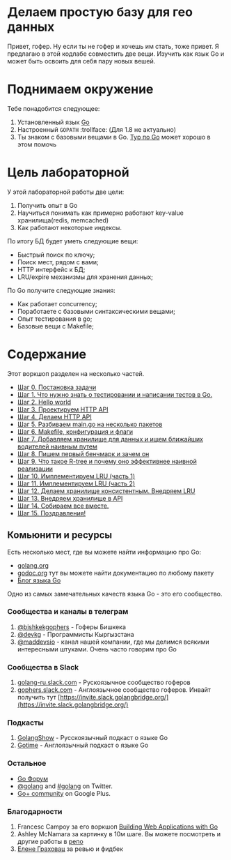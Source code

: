 # Делаем простую базу для гео данных

Привет, гофер. Ну если ты не гофер и хочешь им стать, тоже привет.  Я предлагаю в этой кодлабе совместить две вещи. Изучить как язык Go и может быть освоить для себя пару новых вешей. 

# Поднимаем окружение
Тебе понадобится следующее:

1. Установленный язык [Go](https://golang.org/)
2. Настроенный `GOPATH` :trollface: (Для 1.8 не актуально)
3. Ты знаком с базовыми вещами в Go. [Тур по Go](https://tour.golang.org/) может хорошо в этом помочь

# Цель лабораторной

У этой лабораторной работы две цели:

1. Получить опыт в Go
2. Научиться понимать как примерно работают key-value хранилища(redis, memcached) 
3. Как работают некоторые индексы.

По итогу БД будет уметь следующие вещи:

* Быстрый поиск по ключу;
* Поиск мест, рядом с вами;
* HTTP интерфейс к БД;
* LRU/expire механизмы для хранения данных;

По Go получите следующие знания:

* Как работает concurrency;
* Поработаете с базовыми синтаксическими вещами;
* Опыт тестирования в go;
* Базовые вещи с Makefile;

# Содержание

Этот воркшоп разделен на несколько частей.

* [Шаг 0. Постановка задачи](step00/README.md)
* [Шаг 1. Что нужно знать о тестировании и написании тестов в Go.](step01/README.md)
* [Шаг 2. Hello world](step02/README.md)
* [Шаг 3. Проектируем HTTP API](step03/README.md)
* [Шаг 4. Делаем HTTP API](step04/README.md)
* [Шаг 5. Разбиваем main.go на несколько пакетов](step05/README.md)
* [Шаг 6. Makefile, конфигурация и флаги](step06/README.md)
* [Шаг 7. Добавляем хранилище для данных и ищем ближайших водителей наивным путем](step07/README.md)
* [Шаг 8. Пишем первый бенчмарк и зачем он](step08/README.md)
* [Шаг 9. Что такое R-tree и почему оно эффективнее наивной реализации](step09/README.md)
* [Шаг 10. Имплементируем LRU (часть 1)](step10/README.md)
* [Шаг 11. Имплементируем LRU (часть 2)](step11/README.md)
* [Шаг 12. Делаем хранилище консистентным. Внедряем LRU](step12/README.md)
* [Шаг 13. Внедряем хранилище в API](step13/README.md)
* [Шаг 14. Собираем все вместе.](step14/README.md)
* [Шаг 15. Поздравления!](step15/README.md)

## Комьюнити и ресурсы

Есть несколько мест, где вы можете найти информацию про Go:

- [golang.org](https://golang.org)
- [godoc.org](https://godoc.org) тут вы можете найти документацию по любому пакету
- [Блог языка Go](https://blog.golang.org)

Одно из самых замечательных качеств языка Go - это его сообщество. 
### Сообщества и каналы в телеграм

1. [@bishkekgophers](https://telegram.me/bishkekgophers) - Гоферы Бишкека
2. [@devkg](https://telegram.me/devkg) - Программисты Кыргызстана
3. [@maddevsio](https://telegram.me/maddevsio) - канал нашей компании, где мы делимся всякими интересными штуками. Очень часто говорим про Go

### Сообщества в Slack

1. [golang-ru.slack.com](golang-ru.slack.com) - Рускоязычное сообщество гоферов
2. [gophers.slack.com](gophers.slack.com) - Англоязычное сообщество гоферов. Инвайт получить тут [https://invite.slack.golangbridge.org/](https://invite.slack.golangbridge.org/)


### Подкасты

1. [GolangShow](https://golangshow.com) - Русскоязычный подкаст о языке Go
2. [Gotime](http://gotime.fm) - Англоязычный подкаст о языке Go

### Остальное
- [Go Форум](https://forum.golangbridge.org/)
- [@golang](https://twitter.com/golang) and [#golang](https://twitter.com/search?q=%23golang) on Twitter.
- [Go+ community](https://plus.google.com/u/1/communities/114112804251407510571) on Google Plus.

### Благодарности

1. Francesc Campoy за его воркшоп [Building Web Applications with Go](https://github.com/campoy/go-web-workshop/)
2. Ashley McNamara за картинку в 10м шаге. Вы можете посмотреть и другие работы в [репо](https://github.com/ashleymcnamara/gophers)
3. [Елене Граховац](https://twitter.com/webdeva) за ревью и фидбек
